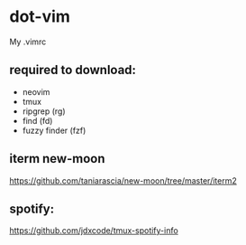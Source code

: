 # dot-vim
My .vimrc

## required to download:
- neovim
- tmux
- ripgrep (rg)
- find (fd)
- fuzzy finder (fzf)

## iterm new-moon
https://github.com/taniarascia/new-moon/tree/master/iterm2

## spotify:
https://github.com/jdxcode/tmux-spotify-info
